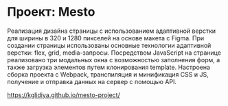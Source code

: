 # Проект: Mesto


Реализация дизайна страницы с использованием адаптивной верстки для ширины в 320 и 1280 пикселей на основе макета с Figma. При создании страницы использованы основные технологии адаптивной верстки: flex, grid, media-запросы.
Посредством JavaScript на странице реализовано три модальных окна с возможностью заполнения форм, а также загрузка элементов путем клонирования template.
Настроена сборка проекта с Webpack, транспиляция и минификация CSS и JS, получение и отправка данных на сервер с помощью API.


https://kglidiya.github.io/mesto-project/

